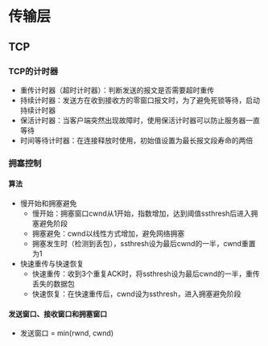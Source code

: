 # 传输层
## TCP

### TCP的计时器
* 重传计时器（超时计时器）：判断发送的报文是否需要超时重传
* 持续计时器：发送方在收到接收方的零窗口报文时，为了避免死锁等待，启动持续计时器
* 保活计时器：当客户端突然出现故障时，使用保活计时器可以防止服务器一直等待
* 时间等待计时器：在连接释放时使用，初始值设置为最长报文段寿命的两倍

### 拥塞控制
#### 算法
- 慢开始和拥塞避免
    - 慢开始：拥塞窗口cwnd从1开始，指数增加，达到阈值ssthresh后进入拥塞避免阶段
    - 拥塞避免：cwnd以线性方式增加，避免网络拥塞
    - 拥塞发生时（检测到丢包），ssthresh设为最后cwnd的一半，cwnd重置为1
- 快速重传与快速恢复
    - 快速重传：收到3个重复ACK时，将ssthresh设为最后cwnd的一半，重传丢失的数据包
    - 快速恢复：在快速重传后，cwnd设为ssthresh，进入拥塞避免阶段

#### 发送窗口、接收窗口和拥塞窗口
- 发送窗口 = min(rwnd, cwnd)

